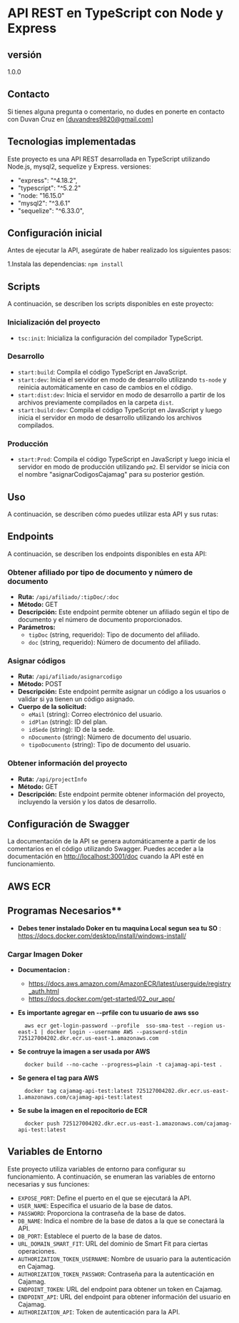 # API REST en TypeScript con Node y Express

## versión

1.0.0

## Contacto
  
Si tienes alguna pregunta o comentario, no dudes en ponerte en contacto con Duvan Cruz en [duvandres9820@gmail.com]

## Tecnologias implementadas

Este proyecto es una API REST desarrollada en TypeScript utilizando Node.js, mysql2, sequelize y Express.
versiones:

- "express": "^4.18.2",
- "typescript": "^5.2.2"
- "node: "16.15.0"
- "mysql2": "^3.6.1"
- "sequelize": "^6.33.0",

## Configuración inicial

Antes de ejecutar la API, asegúrate de haber realizado los siguientes pasos:

1.Instala las dependencias: `npm install`

## Scripts

A continuación, se describen los scripts disponibles en este proyecto:

### Inicialización del proyecto

- `tsc:init`: Inicializa la configuración del compilador TypeScript.

### Desarrollo

- `start:build`: Compila el código TypeScript en JavaScript.
- `start:dev`: Inicia el servidor en modo de desarrollo utilizando `ts-node` y reinicia automáticamente en caso de cambios en el código.
- `start:dist:dev`: Inicia el servidor en modo de desarrollo a partir de los archivos previamente compilados en la carpeta `dist`.
- `start:build:dev`: Compila el código TypeScript en JavaScript y luego inicia el servidor en modo de desarrollo utilizando los archivos compilados.

### Producción

- `start:Prod`: Compila el código TypeScript en JavaScript y luego inicia el servidor en modo de producción utilizando `pm2`. El servidor se inicia con el nombre "asignarCodigosCajamag" para su posterior gestión.

## Uso

A continuación, se describen cómo puedes utilizar esta API y sus rutas:

## Endpoints

A continuación, se describen los endpoints disponibles en esta API:

### Obtener afiliado por tipo de documento y número de documento

- **Ruta:** `/api/afiliado/:tipDoc/:doc`
- **Método:** GET
- **Descripción:** Este endpoint permite obtener un afiliado según el tipo de documento y el número de documento proporcionados.
- **Parámetros:**
  - `tipDoc` (string, requerido): Tipo de documento del afiliado.
  - `doc` (string, requerido): Número de documento del afiliado.

### Asignar códigos

- **Ruta:** `/api/afiliado/asignarcodigo`
- **Método:** POST
- **Descripción:** Este endpoint permite asignar un código a los usuarios o validar si ya tienen un código asignado.
- **Cuerpo de la solicitud:**
  - `eMail` (string): Correo electrónico del usuario.
  - `idPlan` (string): ID del plan.
  - `idSede` (string): ID de la sede.
  - `nDocumento` (string): Número de documento del usuario.
  - `tipoDocumento` (string): Tipo de documento del usuario.

### Obtener información del proyecto

- **Ruta:** `/api/projectInfo`
- **Método:** GET
- **Descripción:** Este endpoint permite obtener información del proyecto, incluyendo la versión y los datos de desarrollo.

## Configuración de Swagger

La documentación de la API se genera automáticamente a partir de los comentarios en el código utilizando Swagger. Puedes acceder a la documentación en <http://localhost:3001/doc> cuando la API esté en funcionamiento.

## AWS ECR

## Programas Necesarios**

- **Debes tener instalado Doker en tu maquina Local segun sea tu SO** : <https://docs.docker.com/desktop/install/windows-install/>

### Cargar Imagen Doker

- **Documentacion :**
  - <https://docs.aws.amazon.com/AmazonECR/latest/userguide/registry_auth.html>
  - <https://docs.docker.com/get-started/02_our_app/>

- **Es importante agregar en --prfile con tu usuario de aws sso**

        aws ecr get-login-password --profile  sso-sma-test --region us-east-1 | docker login --username AWS --password-stdin 725127004202.dkr.ecr.us-east-1.amazonaws.com

- **Se contruye la imagen a ser usada por AWS**

        docker build --no-cache --progress=plain -t cajamag-api-test .

- **Se genera el tag para AWS**

        docker tag cajamag-api-test:latest 725127004202.dkr.ecr.us-east-1.amazonaws.com/cajamag-api-test:latest

- **Se sube la imagen en el repocitorio de ECR**

        docker push 725127004202.dkr.ecr.us-east-1.amazonaws.com/cajamag-api-test:latest

## Variables de Entorno

Este proyecto utiliza variables de entorno para configurar su funcionamiento. A continuación, se enumeran las variables de entorno necesarias y sus funciones:

- `EXPOSE_PORT`: Define el puerto en el que se ejecutará la API.
- `USER_NAME`: Especifica el usuario de la base de datos.
- `PASSWORD`: Proporciona la contraseña de la base de datos.
- `DB_NAME`: Indica el nombre de la base de datos a la que se conectará la API.
- `DB_PORT`: Establece el puerto de la base de datos.
- `URL_DOMAIN_SMART_FIT`: URL del dominio de Smart Fit para ciertas operaciones.
- `AUTHORIZATION_TOKEN_USERNAME`: Nombre de usuario para la autenticación en Cajamag.
- `AUTHORIZATION_TOKEN_PASSWOR`: Contraseña para la autenticación en Cajamag.
- `ENDPOINT_TOKEN`: URL del endpoint para obtener un token en Cajamag.
- `ENDPOINT_API`: URL del endpoint para obtener información del usuario en Cajamag.
- `AUTHORIZATION_API`: Token de autenticación para la API.
